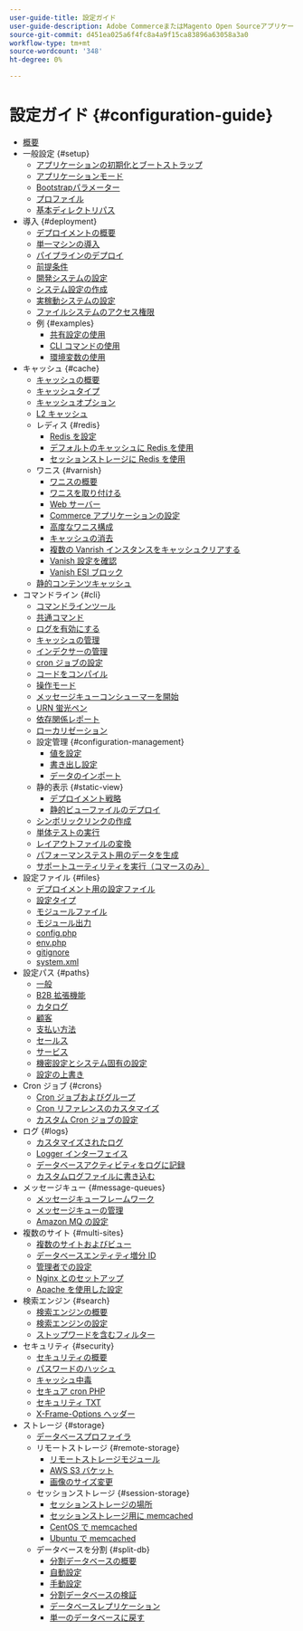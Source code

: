 ```yaml
---
user-guide-title: 設定ガイド
user-guide-description: Adobe CommerceまたはMagento Open Sourceアプリケーションの機能とサービスを設定します。
source-git-commit: d451ea025a6f4fc8a4a9f15ca83896a63058a3a0
workflow-type: tm+mt
source-wordcount: '348'
ht-degree: 0%

---
```



# 設定ガイド {#configuration-guide}

- [概要](overview.md)
- 一般設定 {#setup}
   - [アプリケーションの初期化とブートストラップ](bootstrap/initialization.md)
   - [アプリケーションモード](bootstrap/application-modes.md)
   - [Bootstrapパラメーター](bootstrap/set-parameters.md)
   - [プロファイル](bootstrap/mage-profiler.md)
   - [基本ディレクトリパス](bootstrap/mage-directory.md)
- 導入 {#deployment}
   - [デプロイメントの概要](deployment/overview.md)
   - [単一マシンの導入](deployment/single-machine.md)
   - [パイプラインのデプロイ](deployment/technical-details.md)
   - [前提条件](deployment/prerequisites.md)
   - [開発システムの設定](deployment/development-system.md)
   - [システム設定の作成](deployment/build-system.md)
   - [実稼動システムの設定](deployment/production-system.md)
   - [ファイルシステムのアクセス権限](deployment/file-system-permissions.md)
   - 例 {#examples}
      - [共有設定の使用](deployment/example-shared-configuration.md)
      - [CLI コマンドの使用](deployment/example-using-cli.md)
      - [環境変数の使用](deployment/example-environment-variables.md)
- キャッシュ {#cache}
   - [キャッシュの概要](cache/caching-overview.md)
   - [キャッシュタイプ](cache/cache-types.md)
   - [キャッシュオプション](cache/cache-options.md)
   - [L2 キャッシュ](cache/level-two-cache.md)
   - レディス {#redis}
      - [Redis を設定](cache/config-redis.md)
      - [デフォルトのキャッシュに Redis を使用](cache/redis-pg-cache.md)
      - [セッションストレージに Redis を使用](cache/redis-session.md)
   - ワニス {#varnish}
      - [ワニスの概要](cache/config-varnish.md)
      - [ワニスを取り付ける](cache/config-varnish-install.md)
      - [Web サーバー](cache/config-varnish-server.md)
      - [Commerce アプリケーションの設定](cache/configure-varnish-commerce.md)
      - [高度なワニス構成](cache/config-varnish-advanced.md)
      - [キャッシュの消去](cache/use-varnish-cache.md)
      - [複数の Vanrish インスタンスをキャッシュクリアする](cache/use-multiple-varnish-cache.md)
      - [Vanish 設定を確認](cache/config-varnish-final.md)
      - [Vanish ESI ブロック](cache/use-varnish-esi.md)
   - [静的コンテンツキャッシュ](cache/static-content-signing.md)
- コマンドライン {#cli}
   - [コマンドラインツール](cli/config-cli.md)
   - [共通コマンド](cli/common-cli-commands.md)
   - [ログを有効にする](cli/enable-logging.md)
   - [キャッシュの管理](cli/manage-cache.md)
   - [インデクサーの管理](cli/manage-indexers.md)
   - [cron ジョブの設定](cli/configure-cron-jobs.md)
   - [コードをコンパイル](cli/code-compiler.md)
   - [操作モード](cli/set-mode.md)
   - [メッセージキューコンシューマーを開始](cli/start-message-queues.md)
   - [URN 蛍光ペン](cli/urn-highlighter.md)
   - [依存関係レポート](cli/dependency-reports.md)
   - [ローカリゼーション](cli/localization.md)
   - 設定管理 {#configuration-management}
      - [値を設定](cli/set-configuration-values.md)
      - [書き出し設定](cli/export-configuration.md)
      - [データのインポート](cli/import-configuration.md)
   - 静的表示 {#static-view}
      - [デプロイメント戦略](cli/static-view-file-strategy.md)
      - [静的ビューファイルのデプロイ](cli/static-view-file-deployment.md)
   - [シンボリックリンクの作成](cli/create-symlinks.md)
   - [単体テストの実行](cli/unit-tests.md)
   - [レイアウトファイルの変換](cli/convert-layout-files.md)
   - [パフォーマンステスト用のデータを生成](cli/generate-data.md)
   - [サポートユーティリティを実行（コマースのみ）](cli/run-support-utilities.md)
- 設定ファイル {#files}
   - [デプロイメント用の設定ファイル](reference/deployment-files.md)
   - [設定タイプ](reference/config-create-types.md)
   - [モジュールファイル](reference/module-files.md)
   - [モジュール出力](reference/disable-module-output.md)
   - [config.php](reference/config-reference-configphp.md)
   - [env.php](reference/config-reference-envphp.md)
   - [gitignore](reference/config-reference-gitignore.md)
   - [system.xml](reference/config-reference-systemxml.md)
- 設定パス {#paths}
   - [一般](reference/config-reference-general.md)
   - [B2B 拡張機能](reference/config-reference-b2b.md)
   - [カタログ](reference/config-reference-catalog.md)
   - [顧客](reference/config-reference-customers.md)
   - [支払い方法](reference/config-reference-payment.md)
   - [セールス](reference/config-reference-sales.md)
   - [サービス](reference/config-reference-services.md)
   - [機密設定とシステム固有の設定](reference/config-reference-sens.md)
   - [設定の上書き](reference/override-config-settings.md)
- Cron ジョブ {#crons}
   - [Cron ジョブおよびグループ](cron/custom-cron.md)
   - [Cron リファレンスのカスタマイズ](cron/custom-cron-reference.md)
   - [カスタム Cron ジョブの設定](cron/custom-cron-tutorial.md)
- ログ {#logs}
   - [カスタマイズされたログ](logs/custom-logging.md)
   - [Logger インターフェイス](logs/logger-interface.md)
   - [データベースアクティビティをログに記録](logs/database-activity.md)
   - [カスタムログファイルに書き込む](logs/custom-log-files.md)
- メッセージキュー {#message-queues}
   - [メッセージキューフレームワーク](queues/message-queue-framework.md)
   - [メッセージキューの管理](queues/manage-message-queues.md)
   - [Amazon MQ の設定](queues/aws-mq.md)
- 複数のサイト {#multi-sites}
   - [複数のサイトおよびビュー](multi-sites/ms-overview.md)
   - [データベースエンティティ増分 ID](multi-sites/change-increment-id.md)
   - [管理者での設定](multi-sites/ms-admin.md)
   - [Nginx とのセットアップ](multi-sites/ms-nginx.md)
   - [Apache を使用した設定](multi-sites/ms-apache.md)
- 検索エンジン {#search}
   - [検索エンジンの概要](search/overview-search.md)
   - [検索エンジンの設定](search/configure-search-engine.md)
   - [ストップワードを含むフィルター](search/search-stopwords.md)
- セキュリティ {#security}
   - [セキュリティの概要](security/overview.md)
   - [パスワードのハッシュ](security/password-hashing.md)
   - [キャッシュ中毒](security/cache-poisoning.md)
   - [セキュア cron PHP](security/secure-cron-php.md)
   - [セキュリティ TXT](security/security-txt.md)
   - [X-Frame-Options ヘッダー](security/xframe-options.md)
- ストレージ {#storage}
   - [データベースプロファイラ](storage/db-profiler.md)
   - リモートストレージ {#remote-storage}
      - [リモートストレージモジュール](remote-storage/remote-storage.md)
      - [AWS S3 バケット](remote-storage/remote-storage-aws-s3.md)
      - [画像のサイズ変更](remote-storage/remote-storage-image-resize.md)
   - セッションストレージ {#session-storage}
      - [セッションストレージの場所](storage/sessions.md)
      - [セッションストレージ用に memcached](storage/memcached.md)
      - [CentOS で memcached](storage/memcache-centos.md)
      - [Ubuntu で memcached](storage/memcache-ubuntu.md)
   - データベースを分割 {#split-db}
      - [分割データベースの概要](storage/multi-master.md)
      - [自動設定](storage/multi-master-masterdb.md)
      - [手動設定](storage/multi-master-manual.md)
      - [分割データベースの検証](storage/multi-master-verify.md)
      - [データベースレプリケーション](storage/multi-master-replication.md)
      - [単一のデータベースに戻す](storage/revert-split-database.md)
